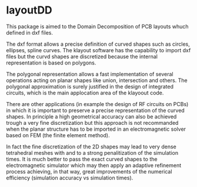 
# layoutDD

This package is aimed to the Domain Decomposition of PCB layouts whuch defined in dxf files.

The dxf format allows a precise definition of curved shapes such as circles, ellipses, spline curves.
The klayout software has the capability to import dxf files but the curvd shapes are discretized because
the internal representation is based on polygons.

The polygonal representation allows a fast implementation of several operations acting on planar shapes like union, intersection and others. The polygonal approximation is surely justified in the design of integrated circuits, which is the main applocation area of the klayoout code.

There are other applications (in example the design of RF circuits on PCBs) in which it is important to preserve a precise representation of the curved shapes. In principle a high geometrical accuracy can also be achieved trough a very fine discretization but this approach is not recommanded when the planar structure has to be imported in an electromagnetic solver based on FEM (the finite element method).

In fact the fine discretization of the 2D shapes may lead to very dense tetrahedral meshes with and to a strong penalitization of the simulation times. It is much better to pass the exact curved shapes to the electromagnetic simulator which may then apply an adaptive refinement process achieving, in that way, great improvements of the numerical efficiency (simulation accuracy vs simulation times).
